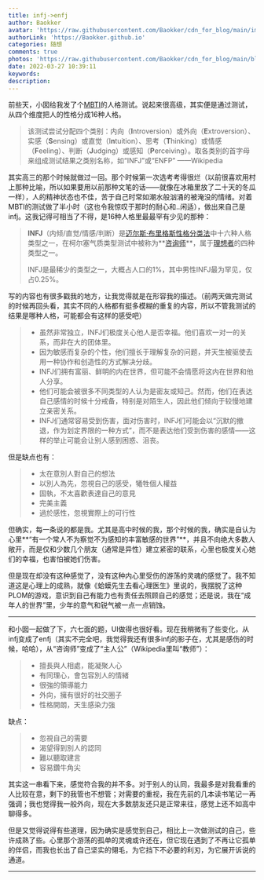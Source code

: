 ```yaml
---
title: infj->enfj
author: Baokker
avatar: 'https://raw.githubusercontent.com/Baokker/cdn_for_blog/main/img/custom/avatar.jpg'
authorLink: 'https://Baokker.github.io'
categories: 随想
comments: true
photos: 'https://raw.githubusercontent.com/Baokker/cdn_for_blog/main/blog_imgs/defaultImages.jpg'
date: 2022-03-27 10:39:11
keywords:
description:
---
```



前些天，小囡给我发了个[MBTI](https://www.16personalities.com/ch)的人格测试。说起来很高级，其实便是通过测试，从四个维度把人的性格分成16种人格。

>  该测试尝试分配四个类别：内向（**I**ntroversion）或外向（**E**xtroversion）、实感（**S**ensing）或直觉（I**n**tuition）、思考（**T**hinking）或情感（**F**eeling）、判断（**J**udging）或感知（**P**erceiving）。取各类别的首字母来组成测试结果之类别名称，如“INFJ”或“ENFP” ——Wikipedia

其实高三的那个时候就做过一回。那个时候第一次选考考得很烂（以前很喜欢用村上那种比喻，所以如果要用以前那种文笔的话——就像在冰箱里放了二十天的冬瓜一样），人的精神状态也不佳，苦于自己时常如潮水般汹涌的被淹没的情绪。对着MBTI的测试做了半小时（这也令我惊叹于那时的耐心和..闲适），做出来自己是infj。这我记得可相当了不得，是16种人格里最最罕有少见的那种：

> **INFJ**（内倾/直觉/情感/判断）是[迈尔斯·布里格斯性格分类法](https://zh.wikipedia.org/wiki/迈尔斯·布里格斯性格分类法)中十六种人格类型之一，在柯尔塞气质类型测试中被称为**[咨询师](https://zh.wikipedia.org/w/index.php?title=咨询师_(角色变异)&action=edit&redlink=1)**，属于[理想者](https://zh.wikipedia.org/wiki/理想者_(气质类型))的四种类型之一。
>
> INFJ是最稀少的类型之一，大概占人口的1%，其中男性INFJ最为罕见，仅占0.25%。

写的内容也有很多戳我的地方，让我觉得就是在形容我的描述。（前两天做完测试的时候再回头看，其实不同的人格都有挺多模糊的重复的内容，所以不管我测试的结果是哪种人格，可能都会有这样的感受吧）

> - 虽然非常独立，INFJ们极度关心他人是否幸福。他们喜欢一对一的关系，而非在大的团体里。
> - 因为敏感而复杂的个性，他们擅长于理解复杂的问题，并天生被驱使去用一种协作和创造性的方式解决分歧。
> - INFJ们拥有富丽、鲜明的内在世界，但可能不会情愿将这内在世界和他人分享。
> - 他们可能会被很多不同类型的人认为是密友或知己。然而，他们在表达自己感情的时候十分戒备，特别是对陌生人，因此他们倾向于较慢地建立亲密关系。
> - INFJ们通常容易受到伤害，面对伤害时，INFJ们可能会以“沉默的撤退，作为划定界限的一种方式”，而不是表达他们受到伤害的感情——这样的举止可能会让别人感到困惑、沮丧。

但是缺点也有：

> - 太在意別人對自己的想法
> - 以別人為先，忽視自己的感受，犧牲個人權益
> - 固執，不太喜歡表達自己的意見
> - 完美主義
> - 過於感性，忽視實際上的可行性

但确实，每一条说的都是我。尤其是高中时候的我，那个时候的我，确实是自认为心里**“有一个常人不为察觉不为感知的丰富敏感的世界”**，并且不向绝大多数人敞开，而是仅和少数几个朋友（通常是异性）建立紧密的联系，心里也极度关心她们的幸福，也害怕被她们伤害。

但是现在却没有这种感觉了，没有这种内心里受伤的游荡的灵魂的感觉了。我不知道这是心理上的成熟，就像《蛤蟆先生去看心理医生》里说的，我摆脱了这种PLOM的游戏，意识到自己有能力也有责任去照顾自己的感觉；还是说，我在“成年人的世界”里，少年的意气和锐气被一点一点销蚀。

---

和小囡一起做了下，六七面的题，UI做得也很好看。现在我稍微有了些变化，从infj变成了enfj（其实不完全吧，我觉得我还有很多infj的影子在，尤其是感伤的时候，哈哈），从“咨询师”变成了“主人公”（Wikipedia里叫“教师”）：

> - 擅長與人相處，能凝聚人心
> - 有同理心，會包容別人的情緒
> - 很強的領導能力
> - 外向，擁有很好的社交圈子
> - 性格開朗，天生感染力強

缺点：

> - 忽視自己的需要
> - 渴望得到別人的認同
> - 難以聽取建言
> - 容易鑽牛角尖

其实这一串看下来，感觉符合我的并不多。对于别人的认同，我最多是对我看重的人比较在意，剩下的我管也不想管；对需要的重视，我在先前的几本读书笔记一再强调；我也觉得我一般外向，现在大多数朋友还只是正常来往，感觉上还不如高中聊得多。

但是又觉得说得有些道理，因为确实是感觉到自己，相比上一次做测试的自己，些许成熟了些。心里那个游荡的孤单的灵魂或许还在，但它现在遇到了不再让它孤单的伴侣，而我也长出了自己坚实的翎毛，为它挡下不必要的利刃，为它展开诉说的通道。

---

